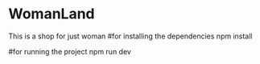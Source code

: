 # WomanLand
This is a shop for just woman
#for installing the dependencies
npm install 

#for running the project
npm run dev
